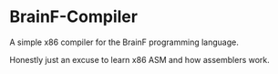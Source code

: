 # BrainF-Compiler
A simple x86 compiler for the BrainF programming language.

Honestly just an excuse to learn x86 ASM and how assemblers work.
